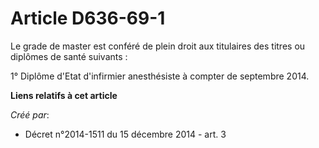# Article D636-69-1

Le grade de master est conféré de plein droit aux titulaires des titres ou diplômes de santé suivants :

1° Diplôme d'Etat d'infirmier anesthésiste à compter de septembre 2014.

**Liens relatifs à cet article**

_Créé par_:

  - Décret n°2014-1511 du 15 décembre 2014 - art. 3
